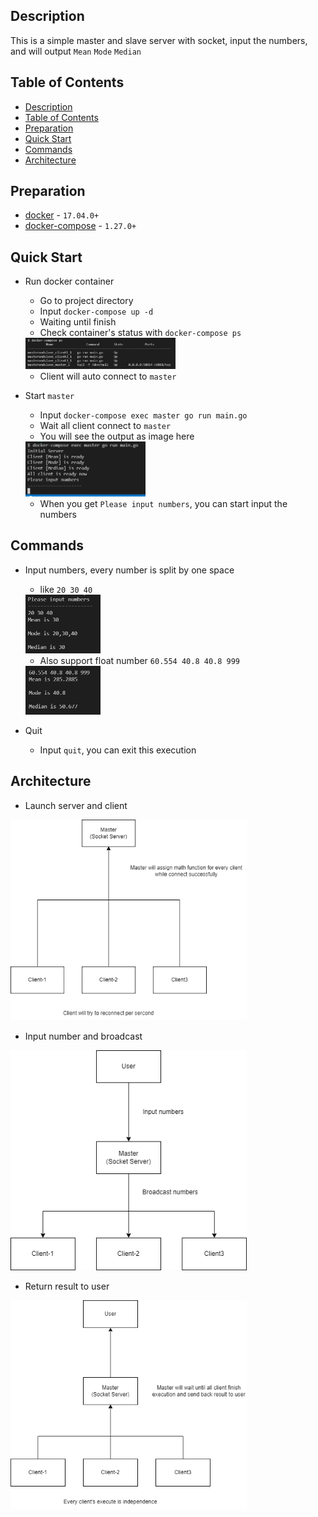 ## Description

This is a simple master and slave server with socket, input the numbers, and will output `Mean` `Mode` `Median`

## Table of Contents

- [Description](#description)
- [Table of Contents](#table-of-contents)
- [Preparation](#preparation)
- [Quick Start](#quick-start)
- [Commands](#commands)
- [Architecture](#architecture)

## Preparation

- [docker](https://www.docker.com) - `17.04.0+`
- [docker-compose](https://docs.docker.com/compose) - `1.27.0+`

## Quick Start

- Run docker container
    - Go to project directory
    - Input ```docker-compose up -d```
    - Waiting until finish
    - Check container's status with ```docker-compose ps```
    <img src="./imgs/1.png"  width="50%">
    
    - Client will auto connect to `master` 

- Start `master`
    - Input ```docker-compose exec master go run main.go```
    - Wait all client connect to `master`
    - You will see the output as image here
    <img src="./imgs/2.png"  width="40%">
    
    - When you get `Please input numbers`, you can start input the numbers

## Commands
- Input numbers, every number is split by one space
    - like `20 30 40`
    <img src="./imgs/3.png"  width="25%">
    
    - Also support float number `60.554 40.8 40.8 999`
    <img src="./imgs/4.png"  width="25%">
    
- Quit
    - Input `quit`, you can exit this execution

## Architecture

- Launch server and client
<img src="./imgs/architecture-Page-1.png"  width="75%">

- Input number and broadcast
<img src="./imgs/architecture-Page-2.png"  width="75%">

- Return result to user
<img src="./imgs/architecture-Page-3.png"  width="75%">
